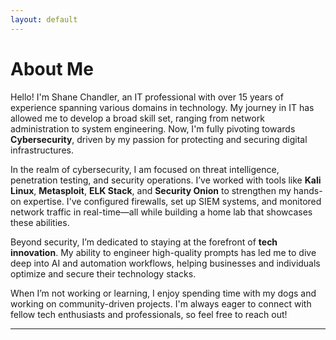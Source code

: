 ```yaml
---
layout: default
---
```


# About Me

Hello! I'm Shane Chandler, an IT professional with over 15 years of experience spanning various domains in technology. My journey in IT has allowed me to develop a broad skill set, ranging from network administration to system engineering. Now, I'm fully pivoting towards **Cybersecurity**, driven by my passion for protecting and securing digital infrastructures.

In the realm of cybersecurity, I am focused on threat intelligence, penetration testing, and security operations. I’ve worked with tools like **Kali Linux**, **Metasploit**, **ELK Stack**, and **Security Onion** to strengthen my hands-on expertise. I've configured firewalls, set up SIEM systems, and monitored network traffic in real-time—all while building a home lab that showcases these abilities.

Beyond security, I’m dedicated to staying at the forefront of **tech innovation**. My ability to engineer high-quality prompts has led me to dive deep into AI and automation workflows, helping businesses and individuals optimize and secure their technology stacks.

When I’m not working or learning, I enjoy spending time with my dogs and working on community-driven projects. I'm always eager to connect with fellow tech enthusiasts and professionals, so feel free to reach out!

---
